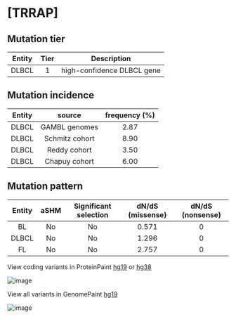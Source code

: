 # [TRRAP]

## Mutation tier

|Entity|Tier|Description               |
|:------:|:----:|--------------------------|
|DLBCL |1   |high-confidence DLBCL gene|
## Mutation incidence

|Entity|source        |frequency (%)|
|:------:|:--------------:|:-------------:|
|DLBCL |GAMBL genomes |2.87         |
|DLBCL |Schmitz cohort|8.90         |
|DLBCL |Reddy cohort  |3.50         |
|DLBCL |Chapuy cohort |6.00         |

## Mutation pattern

|Entity|aSHM|Significant selection|dN/dS (missense)|dN/dS (nonsense)|
|:------:|:----:|:---------------------:|:----------------:|:----------------:|
|BL    |No  |No                   |0.571           |0               |
|DLBCL |No  |No                   |1.296           |0               |
|FL    |No  |No                   |2.757           |0               |



View coding variants in ProteinPaint [hg19](https://www.bcgsc.ca/downloads/morinlab/GAMBL/test/genes/TRRAP_protein.html)  or [hg38](https://www.bcgsc.ca/downloads/morinlab/GAMBL/test/genes/TRRAP_protein_hg38.html)

![image](../../images/proteinpaint/TRRAP_NM_003496.svg)

View all variants in GenomePaint [hg19](https://www.bcgsc.ca/downloads/morinlab/GAMBL/test/genes/TRRAP.html)

![image](../../images/proteinpaint/TRRAP.svg)
